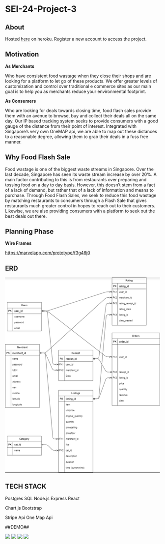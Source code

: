 # SEI-24-Project-3

## About ##

Hosted <a href="https://flash-food-sale.herokuapp.com/" target="_blank">here</a> on heroku. Register a new account to access the project.

## Motivation ##

 **As Merchants**

Who have consistent food wastage when they close their shops and are looking for a platform to let go of these products. We offer greater levels of customization and control over traditional e commerce sites as our main goal is to help you as merchants reduce your environmental footprint.

**As Consumers**
 
Who are looking for deals towards closing time, food flash sales provide them with an avenue to browse, buy and collect their deals all on the same day. Our IP based tracking system seeks to provide consumers with a good gauge of the distance from their point of interest. Integrated with Singapore’s very own OneMAP api, we are able to map out these distances to a reasonable degree, allowing them to grab their deals in a fuss free manner.

## Why Food Flash Sale ##

Food wastage is one of the biggest waste streams in Singapore.  Over the last decade, Singapore has seen its waste stream increase by over 20%. A main factor contributing to this is from restaurants over preparing and tossing food on a day to day basis. However, this doesn’t stem from a fact of a lack of demand, but rather that of a lack of information and means to purchase. Through Food Flash Sales, we seek to reduce this food wastage by matching restaurants to consumers through a Flash Sale that gives restaurants much greater control in hopes to reach out to their customers. Likewise, we are also providing consumers with a platform to seek out the best deals out there.

## Planning Phase ##

**Wire Frames**

https://marvelapp.com/prototype/f3g46j0

## ERD ##

![image](FFS-wireframe/erd.png)

## TECH STACK ##
Postgres SQL
Node.js
Express
React

Chart.js
Bootstrap

Stripe Api
One Map Api


##DEMO##

![](gif1.gif)
![](gif2.gif)
![](gif3.gif)
![](gif5.gif)
